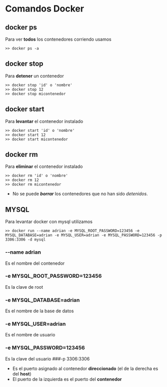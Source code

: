 # Comandos Docker

## docker ps

Para ver **todos** los contenedores corriendo usamos

```
>> docker ps -a
```

## docker stop

Para **detener** un contenedor

```
>> docker stop 'id' o 'nombre'
>> docker stop 12
>> docker stop micontenedor
```
## docker start 

Para **levantar** el contenedor instalado

```
>> docker start 'id' o 'nombre'
>> docker start 12
>> docker start micontenedor
```
## docker rm 

Para **eliminar** el contenedor instalado

```
>> docker rm 'id' o 'nombre'
>> docker rm 12
>> docker rm micontenedor
```
* No se puede **_borrar_** los contenedores que no han sido _detenidos_.

## MYSQL
Para levantar docker con mysql utilizamos

```
>> docker run --name adrian -e MYSQL_ROOT_PASSWORD=123456 -e MYSQL_DATABASE=adrian -e MYSQL_USER=adrian -e MYSQL_PASSWORD=123456 -p 3306:3306 -d mysql
```
### --name adrian
Es el nombre del contenedor

### -e MYSQL_ROOT_PASSWORD=123456
Es la clave de root

### -e MYSQL_DATABASE=adrian
Es el nombre de la base de datos

### -e MYSQL_USER=adrian 
Es el nombre de usuario
### -e MYSQL_PASSWORD=123456
 Es la clave del usuario
###-p 3306:3306
 - Es el puerto asignado al contenedor **direccionado** (el de la derecha es del **host**)
 - El puerto de la izquierda es el puerto del **contenedor**

